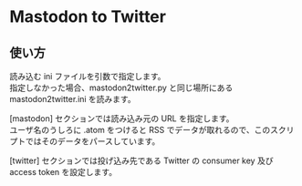 # Mastodon to Twitter

## 使い方

読み込む ini ファイルを引数で指定します。  
指定しなかった場合、mastodon2twitter.py と同じ場所にある mastodon2twitter.ini を読みます。

[mastodon] セクションでは読み込み元の URL を指定します。  
ユーザ名のうしろに .atom をつけると RSS でデータが取れるので、このスクリプトではそのデータをパースしています。

[twitter] セクションでは投げ込み先である Twitter の consumer key 及び access token を設定します。


